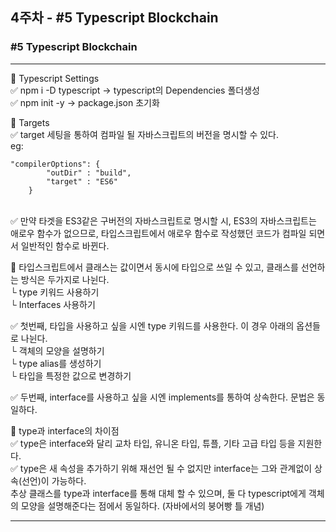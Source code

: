 ## 4주차 - #5 Typescript Blockchain

### #5 Typescript Blockchain <br>
***
📌 Typescript Settings <br>
✅ npm i -D typescript -> typescript의 Dependencies 폴더생성 <br>
✅ npm init -y -> package.json 초기화 <br>

📌 Targets <br>
✅ target 세팅을 통하여 컴파일 될 자바스크립트의 버전을 명시할 수 있다. <br>
 eg: 
```
"compilerOptions": {
        "outDir" : "build",
        "target" : "ES6"
    }
```
<br>
✅ 만약 타겟을 ES3같은 구버전의 자바스크립트로 명시할 시, ES3의 자바스크립트는 애로우 함수가 없으므로, 타입스크립트에서 애로우 함수로 작성했던 코드가 컴파일 되면서 일반적인 함수로 바뀐다. <br>

📌 타입스크립트에서 클래스는 값이면서 동시에 타입으로 쓰일 수 있고, 클래스를 선언하는 방식은 두가지로 나뉜다. <br>
└ type 키워드 사용하기 <br>
└ Interfaces 사용하기 <br>

✅ 첫번째, 타입을 사용하고 싶을 시엔 type 키워드를 사용한다. 이 경우 아래의 옵션들로 나뉜다. <br>
└ 객체의 모양을 설명하기 <br>
└ type alias를 생성하기 <br>
└ 타입을 특정한 값으로 변경하기 <br>

✅ 두번째, interface를 사용하고 싶을 시엔 implements를 통하여 상속한다. 문법은 동일하다. <br>

📌 type과 interface의 차이점 <br>
✅ type은 interface와 달리 교차 타입, 유니온 타입, 튜플, 기타 고급 타입 등을 지원한다. <br>
✅ type은 새 속성을 추가하기 위해 재선언 될 수 없지만 interface는 그와 관계없이 상속(선언)이 가능하다. <br>
추상 클래스를 type과 interface를 통해 대체 할 수 있으며, 둘 다 typescript에게 객체의 모양을 설명해준다는 점에서 동일하다. (자바에서의 붕어빵 틀 개념) <br>
*** 
